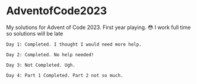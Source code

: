 # AdventofCode2023
My solutions for Advent of Code 2023. First year playing. 😳
I work full time so solutions will be late

    Day 1: Completed. I thought I would need more help.

    Day 2: Completed. No help needed!

    Day 3: Not Completed. Ugh.

    Day 4: Part 1 Completed. Part 2 not so much. 